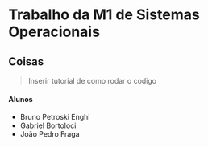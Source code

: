 # Trabalho da M1 de Sistemas Operacionais

## Coisas

> Inserir tutorial de como rodar o codigo

#### Alunos
- Bruno Petroski Enghi
- Gabriel Bortoloci
- João Pedro Fraga